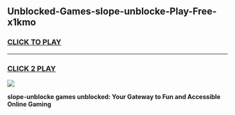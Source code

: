 
## Unblocked-Games-slope-unblocke-Play-Free-x1kmo
<h3>
<a href="https://premium76.site?title=slope-unblocke&ref=20M">CLICK TO PLAY</a></h3>
<hr>

<h3>
<a href="https://premium76.site?title=slope-unblocke&ref=20M">CLICK 2 PLAY</a>
  
</h3>

<a href="https://premium76.site?title=slope-unblocke&ref=19M"><img src="https://clearcache.store/games.png"></a>


**slope-unblocke games unblocked: Your Gateway to Fun and Accessible Online Gaming**

